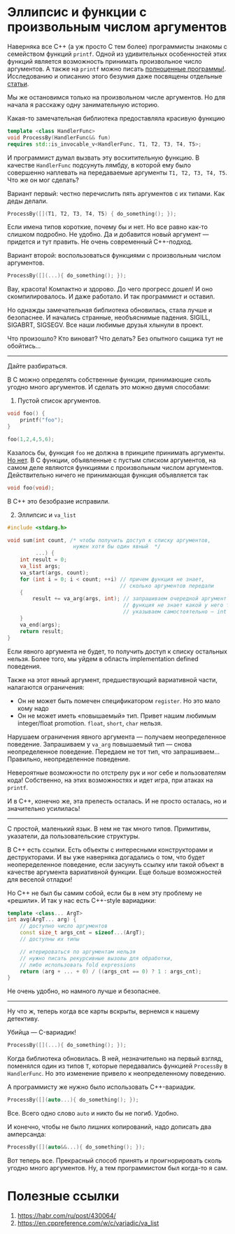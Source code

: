 # Эллипсис и функции с произвольным числом аргументов

Наверняка все С++ (а уж просто C тем более) программисты знакомы с семейством функций
`printf`. Одной из удивительных особенностей этих функций является возможность принимать произвольное число аргументов. А также на `printf` можно писать [полноценные программы!](https://github.com/carlini/printf-tac-toe). Исследованию и описанию этого безумия даже посвящены отдельные [статьи](https://www.usenix.org/system/files/conference/usenixsecurity15/sec15-paper-carlini.pdf).

Мы же остановимся только на произвольном числе аргументов. Но для начала я расскажу одну занимательную историю.

Какая-то замечательная библиотека предоставляла красивую функцию
```C++
template <class HandlerFunc>
void ProcessBy(HandlerFunc&& fun) 
requires std::is_invocable_v<HandlerFunc, T1, T2, T3, T4, T5>;
```

И программист думал вызвать эту восхитительную функцию. В качестве `HandlerFunc` подсунуть лямбду, в которой ему было совершенно наплевать на передаваемые аргументы `T1, T2, T3, T4, T5`.
Что же он мог сделать?

Вариант первый: честно перечислить пять аргументов с их типами. Как деды делали.

```C++
ProcessBy([](T1, T2, T3, T4, T5) { do_something(); });
```
Если имена типов короткие, почему бы и нет. Но все равно как-то слишком подробно. Не удобно. Да и добавится новый аргумент — придется и тут править. Не очень современный C++-подход.

Вариант второй: воспользоваться функциями с произвольным числом аргументов.

```C++
ProcessBy([](...){ do_something(); });
```

Вау, красота! Компактно и здорово. До чего прогресс дошел!
И оно скомпилировалось. И даже работало. И так программист и оставил.

Но однажды замечательная библиотека обновилась, стала лучше и безопаснее. И начались странные, необъяснимые падения. SIGILL, SIGABRT, SIGSEGV. Все наши любимые друзья хлынули в проект.

Что произошло? Кто виноват? Что делать? Без опытного сыщика тут не обойтись...

------
Дайте разбираться.

В C можно определять собственные функции, принимающие сколь угодно много аргументов.
И сделать это можно двумя способами: 

1. Пустой список аргументов.
```C
void foo() {
    printf("foo");
}

foo(1,2,4,5,6);
```
Казалось бы, функция `foo` не должна в принципе принимать аргументы. [Но нет](https://godbolt.org/z/MPv6E4). В C функции, объявленные с пустым списком аргументов, на самом деле являются функциями с произвольным числом аргументов. Действительно ничего не принимающая функция объявляется так
```C
void foo(void);
```
В C++ это безобразие исправили.

2. Эллипсис и `va_list`

```C
#include <stdarg.h>

void sum(int count, /* чтобы получить доступ к списку аргументов, 
                     нужен хотя бы один явный  */
         ...) {
    int result = 0;
    va_list args;
    va_start(args, count);
    for (int i = 0; i < count; ++i) // причем функция не знает,
                                    // сколько аргументов передали 
    {
        result += va_arg(args, int); // запрашиваем очередной аргумент
                                     // функция не знает какой у него тип
                                     // указываем самостоятельно — int
    }
    va_end(args);
    return result;
}
```
Если явного аргумента не будет, то получить доступ к списку остальных нельзя.
Более того, мы уйдем в область implementation defined поведения.

Также на этот явный аргумент, предшествующий вариативной части, налагаются ограничения:
- Он не может быть помечен спецификатором `register`. Но это мало кому надо
- Он не может иметь «повышаемый» тип. Привет нашим любимым integer/float promotion. `float`, `short`, `char` нельзя.

Нарушаем ограничения явного аргумента — получаем неопределенное поведение.
Запрашиваем у `va_arg` повышаемый тип — снова неопределенное поведение.
Передаем не тот тип, что запрашиваем... Правильно, неопределенное поведение.

Невероятные возможности по отстрелу рук и ног себе и пользователям кода! Собственно, на этих
возможностях и идет игра, при атаках на `printf`.

И в C++, конечно же, эта прелесть осталась. И не просто осталась, но и значительно усилилась!

-------

C простой, маленький язык. В нем не так много типов. Примитивы, указатели, да пользовательские структуры.

В C++ есть ссылки. Есть объекты с интересными конструкторами и деструкторами. И вы уже наверняка догадались о том, что будет неопеределенное поведение, если засунуть ссылку или такой объект в качестве аргумента вариативной функции. Еще больше возможностей для веселой отладки!

Но C++ не был бы самим собой, если бы в нем эту проблему не «решили». И так у нас есть C++-style вариадики:

```C++
template <class... ArgT>
int avg(ArgT... arg) {
    // доступно число аргументов
    const size_t args_cnt = sizeof...(ArgT);
    // доступны их типы

    // итерироваться по аргументам нельзя
    // нужно писать рекурсивные вызовы для обработки,
    // либо использовать fold expressions
    return (arg + ... + 0) / ((args_cnt == 0) ? 1 : args_cnt);
}
```
Не очень удобно, но намного лучше и безопаснее. 

------

Ну что ж, теперь когда все карты вскрыты, вернемся к нашему детективу.

Убийца — C-вариадик!
```C++
ProcessBy([](...){ do_something(); });
```

Когда библиотека обновилась. В ней, незначительно на первый взгляд, поменялся один из типов `T`, которые передавались функцией `ProcessBy` в `HandlerFunc`. Но это изменение привело к неопределенному поведению.

А программисту же нужно было использовать C++-вариадик.

```C++
ProcessBy([](auto...){ do_something(); });
```

Все. Всего одно слово `auto` и никто бы не погиб. Удобно.

И конечно, чтобы не было лишних копирований, надо дописать два амперсанда:

```C++
ProcessBy([](auto&&...){ do_something(); });
```
Вот теперь все. Прекрасный способ принять и проигнорировать сколь угодно много аргументов.
Ну, а тем программистом был когда-то я сам.

# Полезные ссылки
1. https://habr.com/ru/post/430064/
2. https://en.cppreference.com/w/c/variadic/va_list